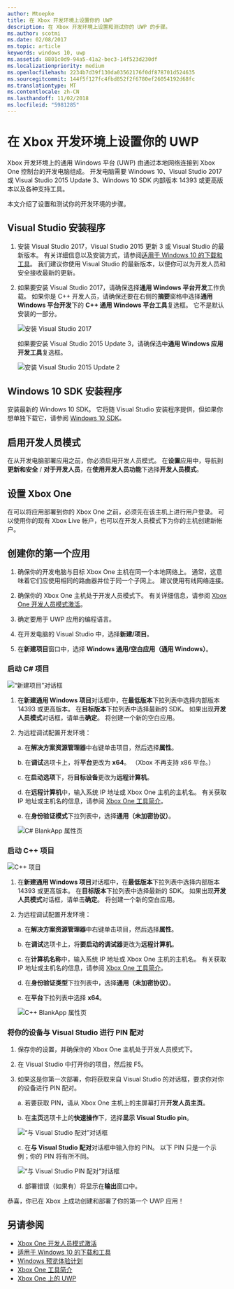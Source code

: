 ```yaml
---
author: Mtoepke
title: 在 Xbox 开发环境上设置你的 UWP
description: 在 Xbox 开发环境上设置和测试你的 UWP 的步骤。
ms.author: scotmi
ms.date: 02/08/2017
ms.topic: article
keywords: windows 10, uwp
ms.assetid: 8801c0d9-94a5-41a2-bec3-14f523d230df
ms.localizationpriority: medium
ms.openlocfilehash: 2234b7d39f130da03562176f0df878701d524635
ms.sourcegitcommit: 144f5f127fc4fbd852f2f6780ef26054192d68fc
ms.translationtype: MT
ms.contentlocale: zh-CN
ms.lasthandoff: 11/02/2018
ms.locfileid: "5981285"
---
```

# <a name="set-up-your-uwp-on-xbox-development-environment"></a>在 Xbox 开发环境上设置你的 UWP

Xbox 开发环境上的通用 Windows 平台 (UWP) 由通过本地网络连接到 Xbox One 控制台的开发电脑组成。
开发电脑需要 Windows 10、Visual Studio 2017 或 Visual Studio 2015 Update 3、Windows 10 SDK 内部版本 14393 或更高版本以及各种支持工具。


本文介绍了设置和测试你的开发环境的步骤。

## <a name="visual-studio-setup"></a>Visual Studio 安装程序

1. 安装 Visual Studio 2017，Visual Studio 2015 更新 3 或 Visual Studio 的最新版本。 有关详细信息以及安装方式，请参阅[适用于 Windows 10 的下载和工具](https://dev.windows.com/downloads)。 我们建议你使用 Visual Studio 的最新版本，以便你可以为开发人员和安全接收最新的更新。

2. 如果要安装 Visual Studio 2017，请确保选择**通用 Windows 平台开发**工作负载。 如果你是 C++ 开发人员，请确保还要在右侧的**摘要**窗格中选择**通用 Windows 平台开发**下的 **C++ 通用 Windows 平台工具**复选框。 它不是默认安装的一部分。

    ![安装 Visual Studio 2017](images/development-environment-setup-1.png)

    如果要安装 Visual Studio 2015 Update 3，请确保选中**通用 Windows 应用开发工具**复选框。

    ![安装 Visual Studio 2015 Update 2](images/vs_install_tools.png)

## <a name="windows-10-sdk-setup"></a>Windows 10 SDK 安装程序

安装最新的 Windows 10 SDK。 它将随 Visual Studio 安装程序提供，但如果你想单独下载它，请参阅 [Windows 10 SDK](https://developer.microsoft.com/windows/downloads/windows-10-sdk)。


## <a name="enabling-developer-mode"></a>启用开发人员模式

在从开发电脑部署应用之前，你必须启用开发人员模式。 在**设置**应用中，导航到**更新和安全** / **对于开发人员**，在**使用开发人员功能**下选择**开发人员模式**。

## <a name="setting-up-your-xbox-one"></a>设置 Xbox One

在可以将应用部署到你的 Xbox One 之前，必须先在该主机上进行用户登录。 可以使用你的现有 Xbox Live 帐户，也可以在开发人员模式下为你的主机创建新帐户。 

## <a name="create-your-first-app"></a>创建你的第一个应用

1. 确保你的开发电脑与目标 Xbox One 主机在同一个本地网络上。 通常，这意味着它们应使用相同的路由器并位于同一个子网上。 建议使用有线网络连接。

2. 确保你的 Xbox One 主机处于开发人员模式下。  有关详细信息，请参阅 [Xbox One 开发人员模式激活](devkit-activation.md)。

3. 确定要用于 UWP 应用的编程语言。

4. 在开发电脑的 Visual Studio 中，选择**新建/项目**。

5. 在**新建项目**窗口中，选择 **Windows 通用/空白应用（通用 Windows）**。

### <a name="starting-a-c-project"></a>启动 C# 项目

  ![“新建项目”对话框](images/development-environment-setup-2.png)

1. 在**新建通用 Windows 项目**对话框中，在**最低版本**下拉列表中选择内部版本 14393 或更高版本。 在**目标版本**下拉列表中选择最新的 SDK。 如果出现**开发人员模式**对话框，请单击**确定**。 将创建一个新的空白应用。

2. 为远程调试配置开发环境：

    a. 在**解决方案资源管理器**中右键单击项目，然后选择**属性**。

    b. 在**调试**选项卡上，将**平台**更改为 **x64**。 （Xbox 不再支持 x86 平台。）

    c. 在**启动选项**下，将**目标设备**更改为**远程计算机**。

    d. 在**远程计算机**中，输入系统 IP 地址或 Xbox One 主机的主机名。 有关获取 IP 地址或主机名的信息，请参阅 [Xbox One 工具简介](introduction-to-xbox-tools.md)。

    e. 在**身份验证模式**下拉列表中，选择**通用（未加密协议）**。

    ![C# BlankApp 属性页](images/vs_remote.jpg)

### <a name="starting-a-c-project"></a>启动 C++ 项目

  ![C++ 项目](images/development-environment-setup-3.png)

1. 在**新建通用 Windows 项目**对话框中，在**最低版本**下拉列表中选择内部版本 14393 或更高版本。 在**目标版本**下拉列表中选择最新的 SDK。 如果出现**开发人员模式**对话框，请单击**确定**。 将创建一个新的空白应用。

2. 为远程调试配置开发环境：

   a. 在**解决方案资源管理器**中右键单击项目，然后选择**属性**。

   b. 在**调试**选项卡上，将**要启动的调试器**更改为**远程计算机**。

   c. 在**计算机名称**中，输入系统 IP 地址或 Xbox One 主机的主机名。 有关获取 IP 地址或主机名的信息，请参阅 [Xbox One 工具简介](introduction-to-xbox-tools.md)。

   d. 在**身份验证类型**下拉列表中，选择**通用（未加密协议）**。

   e. 在**平台**下拉列表中选择 **x64**。

    ![C++ BlankApp 属性页](images/development-environment-setup-4.png)

### <a name="pin-pair-your-device-with-visual-studio"></a>将你的设备与 Visual Studio 进行 PIN 配对

1. 保存你的设置，并确保你的 Xbox One 主机处于开发人员模式下。

2. 在 Visual Studio 中打开你的项目，然后按 F5。

3. 如果这是你第一次部署，你将获取来自 Visual Studio 的对话框，要求你对你的设备进行 PIN 配对。

    a. 若要获取 PIN，请从 Xbox One 主机上的主屏幕打开**开发人员主页**。

    b. 在**主页**选项卡上的**快速操作**下，选择**显示 Visual Studio pin**。
  
    ![“与 Visual Studio 配对”对话框](images/development-environment-setup-5.png)

    c. 在**与 Visual Studio 配对**对话框中输入你的 PIN。 以下 PIN 只是一个示例；你的 PIN 将有所不同。

    ![“与 Visual Studio PIN 配对”对话框](images/devhome_pin.png)

    d. 部署错误（如果有）将显示在**输出**窗口中。

恭喜，你已在 Xbox 上成功创建和部署了你的第一个 UWP 应用！

## <a name="see-also"></a>另请参阅
- [Xbox One 开发人员模式激活](devkit-activation.md)  
- [适用于 Windows 10 的下载和工具](https://dev.windows.com/downloads)  
- [Windows 预览体验计划](http://go.microsoft.com/fwlink/?LinkId=780552)  
- [Xbox One 工具简介](introduction-to-xbox-tools.md) 
- [Xbox One 上的 UWP](index.md)